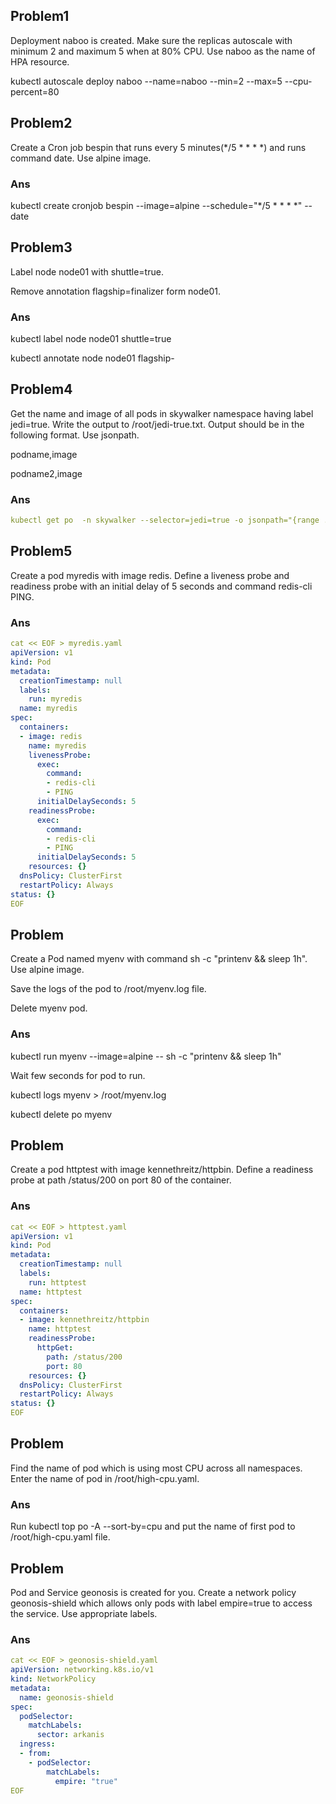 ## Problem1
Deployment naboo is created. Make sure the replicas autoscale with minimum 2 and maximum 5 when at 80% CPU. Use naboo as the name of HPA resource.

<detail>
kubectl autoscale deploy naboo --name=naboo --min=2 --max=5 --cpu-percent=80
</detail>

## Problem2
Create a Cron job bespin that runs every 5 minutes(*/5 * * * *) and runs command date. Use alpine image.

### Ans
kubectl create cronjob bespin --image=alpine --schedule="*/5 * * * *" -- date

## Problem3
Label node node01 with shuttle=true.

Remove annotation flagship=finalizer form node01.

### Ans
kubectl label node node01 shuttle=true

kubectl annotate node node01 flagship-

## Problem4
Get the name and image of all pods in skywalker namespace having label jedi=true. Write the output to /root/jedi-true.txt.
Output should be in the following format. Use jsonpath.

podname,image

podname2,image

### Ans

```yaml
kubectl get po  -n skywalker --selector=jedi=true -o jsonpath="{range .items[*]}{.metadata.name},{.spec.containers[0].image}{'\n'}{end}" > /root/jedi-true.txt
```

## Problem5
Create a pod myredis with image redis. Define a liveness probe and readiness probe with an initial delay of 5 seconds and command redis-cli PING.

### Ans

```yaml
cat << EOF > myredis.yaml
apiVersion: v1
kind: Pod
metadata:
  creationTimestamp: null
  labels:
    run: myredis
  name: myredis
spec:
  containers:
  - image: redis
    name: myredis
    livenessProbe:
      exec:
        command:
        - redis-cli
        - PING
      initialDelaySeconds: 5
    readinessProbe:
      exec:
        command:
        - redis-cli
        - PING
      initialDelaySeconds: 5
    resources: {}
  dnsPolicy: ClusterFirst
  restartPolicy: Always
status: {}
EOF
```

## Problem 
Create a Pod named myenv with command sh -c "printenv && sleep 1h". Use alpine image.

Save the logs of the pod to /root/myenv.log file.

Delete myenv pod.

### Ans
kubectl run myenv --image=alpine -- sh -c "printenv && sleep 1h"

Wait few seconds for pod to run.

kubectl logs myenv > /root/myenv.log

kubectl delete po myenv

## Problem 
Create a pod httptest with image kennethreitz/httpbin. Define a readiness probe at path /status/200 on port 80 of the container.

### Ans
```yaml
cat << EOF > httptest.yaml
apiVersion: v1
kind: Pod
metadata:
  creationTimestamp: null
  labels:
    run: httptest
  name: httptest
spec:
  containers:
  - image: kennethreitz/httpbin
    name: httptest
    readinessProbe:
      httpGet:
        path: /status/200
        port: 80
    resources: {}
  dnsPolicy: ClusterFirst
  restartPolicy: Always
status: {}
EOF
```

## Problem
Find the name of pod which is using most CPU across all namespaces. Enter the name of pod in /root/high-cpu.yaml.

### Ans
Run kubectl top po -A --sort-by=cpu and put the name of first pod to /root/high-cpu.yaml file.

## Problem
Pod and Service geonosis is created for you. Create a network policy geonosis-shield which allows only pods with label empire=true to access the service. Use appropriate labels.

### Ans
```yaml
cat << EOF > geonosis-shield.yaml
apiVersion: networking.k8s.io/v1
kind: NetworkPolicy
metadata:
  name: geonosis-shield
spec:
  podSelector:
    matchLabels:
      sector: arkanis
  ingress:
  - from:
    - podSelector:
        matchLabels:
          empire: "true"
EOF
```

